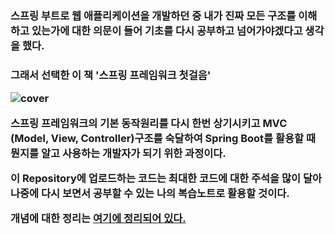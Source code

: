 <h3> 스프링 부트로 웹 애플리케이션을 개발하던 중 내가 진짜 모든 구조를 이해하고 있는가에 대한 의문이 들어 기초를 다시 공부하고 넘어가야겠다고 생각을 했다.<h3>

그래서 선택한 이 책 '스프링 프레임워크 첫걸음'
  
![cover](https://user-images.githubusercontent.com/112393201/197509481-1b08fe6b-fb21-4930-8137-5ca6d401b805.jpg)


스프링 프레임워크의 기본 동작원리를 다시 한번 상기시키고 MVC (Model, View, Controller)구조를 숙달하여 Spring Boot를 활용할 때 뭔지를 알고 사용하는 개발자가 되기 위한 과정이다.

  
  
이 Repository에 업로드하는 코드는 최대한 코드에 대한 주석을 많이 달아 
나중에 다시 보면서 공부할 수 있는 나의 복습노트로 활용할 것이다.

개념에 대한 정리는 <a href=""> 여기에 정리되어 있다.
